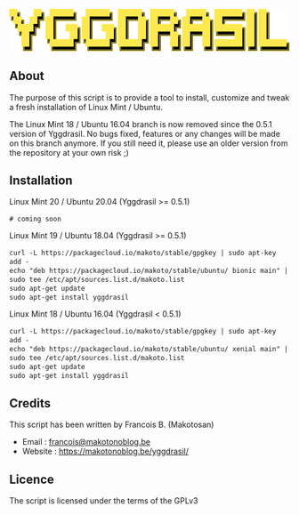 ![yggdrasil](logo.png)

About
-----

The purpose of this script is to provide a tool to install, customize and tweak a fresh installation of Linux Mint / Ubuntu.

The Linux Mint 18 / Ubuntu 16.04 branch is now removed since the 0.5.1 version of Yggdrasil.
No bugs fixed, features or any changes will be made on this branch anymore.
If you still need it, please use an older version from the repository at your own risk ;)

Installation
------------

Linux Mint 20 / Ubuntu 20.04 (Yggdrasil >= 0.5.1)

```shell
# coming soon
```

Linux Mint 19 / Ubuntu 18.04 (Yggdrasil >= 0.5.1)

```shell
curl -L https://packagecloud.io/makoto/stable/gpgkey | sudo apt-key add -
echo "deb https://packagecloud.io/makoto/stable/ubuntu/ bionic main" | sudo tee /etc/apt/sources.list.d/makoto.list
sudo apt-get update
sudo apt-get install yggdrasil
```

Linux Mint 18 / Ubuntu 16.04 (Yggdrasil < 0.5.1)

```shell
curl -L https://packagecloud.io/makoto/stable/gpgkey | sudo apt-key add -
echo "deb https://packagecloud.io/makoto/stable/ubuntu/ xenial main" | sudo tee /etc/apt/sources.list.d/makoto.list
sudo apt-get update
sudo apt-get install yggdrasil
```

Credits
-------

This script has been written by Francois B. (Makotosan)

* Email : francois@makotonoblog.be
* Website : https://makotonoblog.be/yggdrasil/

Licence
-------

The script is licensed under the terms of the GPLv3
